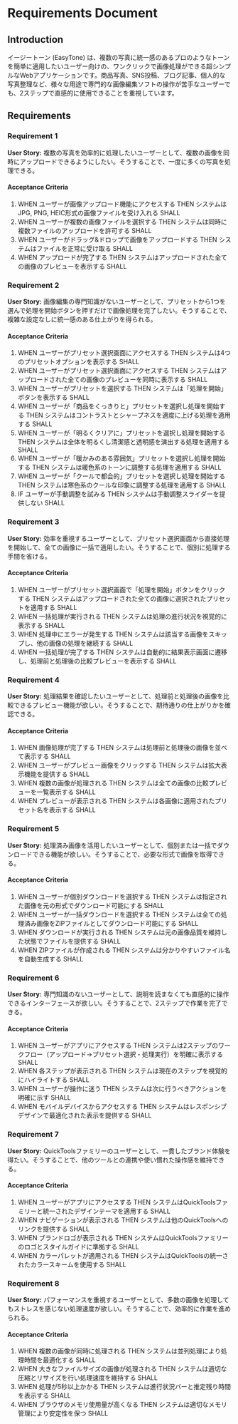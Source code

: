# Requirements Document

## Introduction

イージートーン (EasyTone) は、複数の写真に統一感のあるプロのようなトーンを簡単に適用したいユーザー向けの、ワンクリックで画像処理ができる超シンプルなWebアプリケーションです。商品写真、SNS投稿、ブログ記事、個人的な写真整理など、様々な用途で専門的な画像編集ソフトの操作が苦手なユーザーでも、2ステップで直感的に使用できることを重視しています。

## Requirements

### Requirement 1

**User Story:** 複数の写真を効率的に処理したいユーザーとして、複数の画像を同時にアップロードできるようにしたい。そうすることで、一度に多くの写真を処理できる。

#### Acceptance Criteria

1. WHEN ユーザーが画像アップロード機能にアクセスする THEN システムは JPG, PNG, HEIC形式の画像ファイルを受け入れる SHALL
2. WHEN ユーザーが複数の画像ファイルを選択する THEN システムは同時に複数ファイルのアップロードを許可する SHALL
3. WHEN ユーザーがドラッグ&ドロップで画像をアップロードする THEN システムはファイルを正常に受け取る SHALL
4. WHEN アップロードが完了する THEN システムはアップロードされた全ての画像のプレビューを表示する SHALL

### Requirement 2

**User Story:** 画像編集の専門知識がないユーザーとして、プリセットから1つを選んで処理を開始ボタンを押すだけで画像処理を完了したい。そうすることで、複雑な設定なしに統一感のある仕上がりを得られる。

#### Acceptance Criteria

1. WHEN ユーザーがプリセット選択画面にアクセスする THEN システムは4つのプリセットオプションを表示する SHALL
2. WHEN ユーザーがプリセット選択画面にアクセスする THEN システムはアップロードされた全ての画像のプレビューを同時に表示する SHALL
3. WHEN ユーザーがプリセットを選択する THEN システムは「処理を開始」ボタンを表示する SHALL
4. WHEN ユーザーが「商品をくっきりと」プリセットを選択し処理を開始する THEN システムはコントラストとシャープネスを適度に上げる処理を適用する SHALL
5. WHEN ユーザーが「明るくクリアに」プリセットを選択し処理を開始する THEN システムは全体を明るくし清潔感と透明感を演出する処理を適用する SHALL
6. WHEN ユーザーが「暖かみのある雰囲気」プリセットを選択し処理を開始する THEN システムは暖色系のトーンに調整する処理を適用する SHALL
7. WHEN ユーザーが「クールで都会的」プリセットを選択し処理を開始する THEN システムは寒色系のクールな印象に調整する処理を適用する SHALL
8. IF ユーザーが手動調整を試みる THEN システムは手動調整スライダーを提供しない SHALL

### Requirement 3

**User Story:** 効率を重視するユーザーとして、プリセット選択画面から直接処理を開始して、全ての画像に一括で適用したい。そうすることで、個別に処理する手間を省ける。

#### Acceptance Criteria

1. WHEN ユーザーがプリセット選択画面で「処理を開始」ボタンをクリックする THEN システムはアップロードされた全ての画像に選択されたプリセットを適用する SHALL
2. WHEN 一括処理が実行される THEN システムは処理の進行状況を視覚的に表示する SHALL
3. WHEN 処理中にエラーが発生する THEN システムは該当する画像をスキップし、他の画像の処理を継続する SHALL
4. WHEN 一括処理が完了する THEN システムは自動的に結果表示画面に遷移し、処理前と処理後の比較プレビューを表示する SHALL

### Requirement 4

**User Story:** 処理結果を確認したいユーザーとして、処理前と処理後の画像を比較できるプレビュー機能が欲しい。そうすることで、期待通りの仕上がりかを確認できる。

#### Acceptance Criteria

1. WHEN 画像処理が完了する THEN システムは処理前と処理後の画像を並べて表示する SHALL
2. WHEN ユーザーがプレビュー画像をクリックする THEN システムは拡大表示機能を提供する SHALL
3. WHEN 複数の画像が処理される THEN システムは全ての画像の比較プレビューを一覧表示する SHALL
4. WHEN プレビューが表示される THEN システムは各画像に適用されたプリセット名を表示する SHALL

### Requirement 5

**User Story:** 処理済み画像を活用したいユーザーとして、個別または一括でダウンロードできる機能が欲しい。そうすることで、必要な形式で画像を取得できる。

#### Acceptance Criteria

1. WHEN ユーザーが個別ダウンロードを選択する THEN システムは指定された画像を元の形式でダウンロード可能にする SHALL
2. WHEN ユーザーが一括ダウンロードを選択する THEN システムは全ての処理済み画像をZIPファイルとしてダウンロード可能にする SHALL
3. WHEN ダウンロードが実行される THEN システムは元の画像品質を維持した状態でファイルを提供する SHALL
4. WHEN ZIPファイルが作成される THEN システムは分かりやすいファイル名を自動生成する SHALL

### Requirement 6

**User Story:** 専門知識のないユーザーとして、説明を読まなくても直感的に操作できるインターフェースが欲しい。そうすることで、2ステップで作業を完了できる。

#### Acceptance Criteria

1. WHEN ユーザーがアプリにアクセスする THEN システムは2ステップのワークフロー（アップロード→プリセット選択・処理実行）を明確に表示する SHALL
2. WHEN 各ステップが表示される THEN システムは現在のステップを視覚的にハイライトする SHALL
3. WHEN ユーザーが操作に迷う THEN システムは次に行うべきアクションを明確に示す SHALL
4. WHEN モバイルデバイスからアクセスする THEN システムはレスポンシブデザインで最適化された表示を提供する SHALL

### Requirement 7

**User Story:** QuickToolsファミリーのユーザーとして、一貫したブランド体験を得たい。そうすることで、他のツールとの連携や使い慣れた操作感を維持できる。

#### Acceptance Criteria

1. WHEN ユーザーがアプリにアクセスする THEN システムはQuickToolsファミリーと統一されたデザインテーマを適用する SHALL
2. WHEN ナビゲーションが表示される THEN システムは他のQuickToolsへのリンクを提供する SHALL
3. WHEN ブランドロゴが表示される THEN システムはQuickToolsファミリーのロゴとスタイルガイドに準拠する SHALL
4. WHEN カラーパレットが適用される THEN システムはQuickToolsの統一されたカラースキームを使用する SHALL

### Requirement 8

**User Story:** パフォーマンスを重視するユーザーとして、多数の画像を処理してもストレスを感じない処理速度が欲しい。そうすることで、効率的に作業を進められる。

#### Acceptance Criteria

1. WHEN 複数の画像が同時に処理される THEN システムは並列処理により処理時間を最適化する SHALL
2. WHEN 大きなファイルサイズの画像が処理される THEN システムは適切な圧縮とリサイズを行い処理速度を維持する SHALL
3. WHEN 処理が5秒以上かかる THEN システムは進行状況バーと推定残り時間を表示する SHALL
4. WHEN ブラウザのメモリ使用量が高くなる THEN システムは適切なメモリ管理により安定性を保つ SHALL